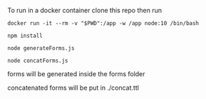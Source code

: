 To run in a docker container clone this repo then run
```
docker run -it --rm -v "$PWD":/app -w /app node:10 /bin/bash

npm install

node generateForms.js

node concatForms.js
```
forms will be generated inside the forms folder

concatenated forms will be put in ./concat.ttl